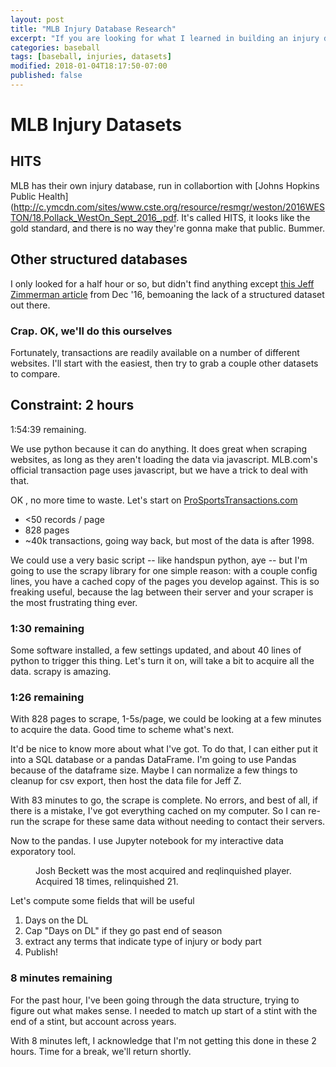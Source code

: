 ```yaml
---
layout: post
title: "MLB Injury Database Research"
excerpt: "If you are looking for what I learned in building an injury database, this may be of us."
categories: baseball
tags: [baseball, injuries, datasets]
modified: 2018-01-04T18:17:50-07:00
published: false
---
```


# MLB Injury Datasets

## HITS
MLB has their own injury database, run in collabortion with [Johns Hopkins Public Health](http://c.ymcdn.com/sites/www.cste.org/resource/resmgr/weston/2016WESTON/18.Pollack_WestOn_Sept_2016_.pdf.  It's called HITS, it looks like the gold standard, and there is no way they're gonna make that public.  Bummer.

## Other structured databases
I only looked for a half hour or so, but didn't find anything except [this Jeff Zimmerman article](https://www.fangraphs.com/tht/2016-disabled-list-information-and-the-future-of-injury-analysis/) from Dec '16, bemoaning the lack of a structured dataset out there.

### Crap.  OK, we'll do this ourselves
Fortunately, transactions are readily available on a number of different websites.  I'll start with the easiest, then try to grab a couple other datasets to compare.

## Constraint: 2 hours
1:54:39 remaining.

We use python because it can do anything.  It does great when scraping websites, as long as they aren't loading the data via javascript.  MLB.com's official transaction page uses javascript, but we have a trick to deal with that.

OK , no more time to waste.  Let's start on [ProSportsTransactions.com](http://www.prosportstransactions.com/baseball/Search/SearchResults.php?Player=&Team=&BeginDate=&EndDate=&DLChkBx=yes&submit=Search&start=0)

* <50 records / page
* 828 pages
* ~40k transactions, going way back, but most of the data is after 1998.

We could use a very basic script -- like handspun python, aye -- but I'm going to use the scrapy library for one simple reason: with a couple config lines, you have a cached copy of the pages you develop against.  This is so freaking useful, because the lag between their server and your scraper is the most frustrating thing ever.

### 1:30 remaining
Some software installed, a few settings updated, and about 40 lines of python to trigger this thing.  Let's turn it on, will take a bit to acquire all the data.  scrapy is amazing.

### 1:26 remaining
With 828 pages to scrape, 1-5s/page, we could be looking at a few minutes to acquire the data.  Good time to scheme what's next.

It'd be nice to know more about what I've got.  To do that, I can either put it into a SQL database or a pandas DataFrame.  I'm going to use Pandas because of the dataframe size.  Maybe I can normalize a few things to cleanup for csv export, then host the data file for Jeff Z.

With 83 minutes to go, the scrape is complete.  No errors, and best of all, if there is a mistake, I've got everything cached on my computer.  So I can re-run the scrape for these same data without needing to contact their servers.

Now to the pandas.  I use Jupyter notebook for my interactive data exporatory tool.

<figure>
	<a href="/images/prosportsinjurydata-summary.png"><img src="/images/prosportsinjurydata-summary.png" alt=""></a>
	<figcaption>Josh Beckett was the most acquired and reqlinquished player.  Acquired 18 times, relinquished 21.</figcaption>
</figure>

Let's compute some fields that will be useful
1. Days on the DL
1. Cap "Days on DL" if they go past end of season
1. extract any terms that indicate type of injury or body part
1. Publish!

### 8 minutes remaining
For the past hour, I've been going through the data structure, trying to figure out what makes sense.  I needed to match up start of a stint with the end of a stint, but account across years.

With 8 minutes left, I acknowledge that I'm not getting this done in these 2 hours.  Time for a break, we'll return shortly.

